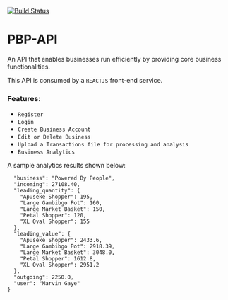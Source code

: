 [![Build Status](https://travis-ci.org/mutoromike/PBP-backend.svg?branch=ft-implement-tests)](https://travis-ci.org/mutoromike/PBP-backend)

# PBP-API

An API that enables businesses run efficiently by providing core business functionalities.

This API is consumed by a `REACTJS` front-end service. 

### Features:
 - `Register`
 - `Login`
 - `Create Business Account`
 - `Edit or Delete Business`
 - `Upload a Transactions file for processing and analysis`
 - `Business Analytics`

A sample analytics results shown below:
```{
  "business": "Powered By People",
  "incoming": 27108.40,
  "leading_quantity": {
    "Apuseke Shopper": 195,
    "Large Gambibgo Pot": 160,
    "Large Market Basket": 150,
    "Petal Shopper": 120,
    "XL Oval Shopper": 155
  },
  "leading_value": {
    "Apuseke Shopper": 2433.6,
    "Large Gambibgo Pot": 2918.39,
    "Large Market Basket": 3048.0,
    "Petal Shopper": 1612.8,
    "XL Oval Shopper": 2951.2
  },
  "outgoing": 2250.0,
  "user": "Marvin Gaye"
}